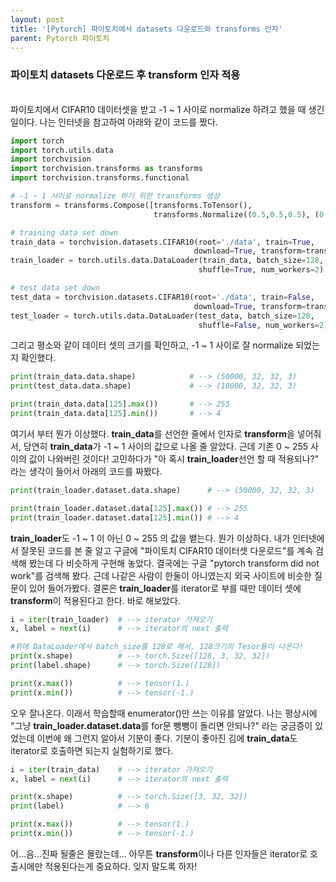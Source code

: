 ```yaml
---
layout: post
title: '[Pytorch] 파이토치에서 datasets 다운로드와 transforms 인자'
parent: Pytorch 파이토치
---
```

### 파이토치 datasets 다운로드 후 transform 인자 적용
<br>
파이토치에서 CIFAR10 데이터셋을 받고 -1 ~ 1 사이로 normalize 하려고 했을 때 생긴 일이다. 나는 인터넷을 참고하여 아래와 같이 코드를 짰다.

```python
import torch
import torch.utils.data
import torchvision
import torchvision.transforms as transforms
import torchvision.transforms.functional

# -1 ~ 1 사이로 normalize 하기 위한 transforms 생성
transform = transforms.Compose([transforms.ToTensor(), 
                                transforms.Normalize((0.5,0.5,0.5), (0.5,0.5,0.5))])

# training data set down
train_data = torchvision.datasets.CIFAR10(root='./data', train=True,
                                         download=True, transform=transform)
train_loader = torch.utils.data.DataLoader(train_data, batch_size=128,
                                          shuffle=True, num_workers=2)

# test data set down
test_data = torchvision.datasets.CIFAR10(root='./data', train=False,
                                         download=True, transform=transform)
test_loader = torch.utils.data.DataLoader(test_data, batch_size=128,
                                          shuffle=False, num_workers=2)
```

그리고 평소와 같이 데이터 셋의 크기를 확인하고, -1 ~ 1 사이로 잘 normalize 되었는지 확인했다.

```python
print(train_data.data.shape)            # --> (50000, 32, 32, 3)
print(test_data.data.shape)             # --> (10000, 32, 32, 3)

print(train_data.data[125].max())       # --> 255
print(train_data.data[125].min())       # --> 4
```

여기서 부터 뭔가 이상했다. **train_data**를 선언한 줄에서 인자로 **transform**을 넣어줘서, 당연히 **train_data**가 -1 ~ 1 사이의 값으로 나올 줄 알았다. 근데 기존 0 ~ 255 사이의 값이 나와버린 것이다! 고민하다가 "아 혹시 **train_loader**선언 할 때 적용되나?" 라는 생각이 들어서 아래의 코드를 짜봤다.

```python
print(train_loader.dataset.data.shape)      # --> (50000, 32, 32, 3)

print(train_loader.dataset.data[125].max()) # --> 255
print(train_loader.dataset.data[125].min()) # --> 4
```

**train_loader**도 -1 ~ 1 이 아닌 0 ~ 255 의 값을 뱉는다. 뭔가 이상하다. 내가 인터넷에서 잘못된 코드를 본 줄 알고 구글에 "파이토치 CIFAR10 데이터셋 다운로드"를 계속 검색해 봤는데 다 비슷하게 구현해 놓았다. 결국에는 구글 "pytorch transform did not work"를 검색해 봤다. 근데 나같은 사람이 한둘이 아니였는지 외국 사이트에 비슷한 질문이 있어 들어가봤다. 결론은 **train_loader**를 iterator로 부를 때만 데이터 셋에 **transform**이 적용된다고 한다. 바로 해보았다.

```python
i = iter(train_loader)  # --> iterator 가져오기
x, label = next(i)      # --> iterator의 next 출력

#위에 DataLoader에서 batch_size를 128로 해서, 128크기의 Tesor들이 나온다!
print(x.shape)          # --> torch.Size([128, 3, 32, 32])
print(label.shape)      # --> torch.Size([128])

print(x.max())          # --> tensor(1.)
print(x.min())          # --> tensor(-1.)
```

오우 잘나온다. 이래서 학습할때 enumerator()만 쓰는 이유를 알았다. 나는 평상시에 "그냥 **train_loader.dataset.data**를 for문 뺑뺑이 돌리면 안되나?" 라는 궁금증이 있었는데 이번에 왜 그런지 알아서 기분이 좋다. 기분이 좋아진 김에 **train_data**도 iterator로 호출하면 되는지 실험하기로 했다.

```python
i = iter(train_data)    # --> iterator 가져오기
x, label = next(i)      # --> iterator의 next 출력

print(x.shape)          # --> torch.Size([3, 32, 32])
print(label)            # --> 6

print(x.max())          # --> tensor(1.)
print(x.min())          # --> tensor(-1.)
```
어...음...진짜 될줄은 몰랐는데... 아무튼 **transform**이나 다른 인자들은 iterator로 호출시에만 적용된다는게 중요하다. 잊지 말도록 하자! 